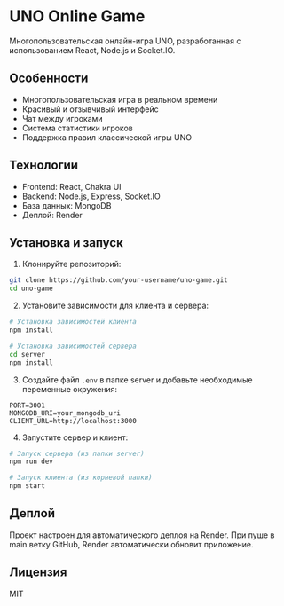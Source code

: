 # UNO Online Game

Многопользовательская онлайн-игра UNO, разработанная с использованием React, Node.js и Socket.IO.

## Особенности

- Многопользовательская игра в реальном времени
- Красивый и отзывчивый интерфейс
- Чат между игроками
- Система статистики игроков
- Поддержка правил классической игры UNO

## Технологии

- Frontend: React, Chakra UI
- Backend: Node.js, Express, Socket.IO
- База данных: MongoDB
- Деплой: Render

## Установка и запуск

1. Клонируйте репозиторий:
```bash
git clone https://github.com/your-username/uno-game.git
cd uno-game
```

2. Установите зависимости для клиента и сервера:
```bash
# Установка зависимостей клиента
npm install

# Установка зависимостей сервера
cd server
npm install
```

3. Создайте файл `.env` в папке server и добавьте необходимые переменные окружения:
```
PORT=3001
MONGODB_URI=your_mongodb_uri
CLIENT_URL=http://localhost:3000
```

4. Запустите сервер и клиент:
```bash
# Запуск сервера (из папки server)
npm run dev

# Запуск клиента (из корневой папки)
npm start
```

## Деплой

Проект настроен для автоматического деплоя на Render. При пуше в main ветку GitHub, Render автоматически обновит приложение.

## Лицензия

MIT
